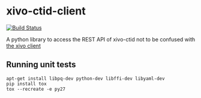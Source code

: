xivo-ctid-client
================

[![Build Status](https://travis-ci.org/wazo-pbx/xivo-ctid-client.png?branch=master)](https://travis-ci.org/wazo-pbx/xivo-ctid-client)

A python library to access the REST API of xivo-ctid not to be confused with [the xivo client](https://github.com/xivo-pbx/xivo-client-qt)

Running unit tests
------------------

```
apt-get install libpq-dev python-dev libffi-dev libyaml-dev
pip install tox
tox --recreate -e py27
```
